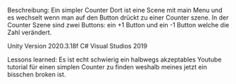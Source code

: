 Beschreibung:
Ein simpler Counter
Dort ist eine Scene mit main Menu und es wechselt wenn man auf den Button drückt zu einer Counter szene.
In der Counter Szene sind zwei Buttons: ein +1 Button und ein -1 Button welche die Zahl verändert.

Unity Version 2020.3.18f
C#
Visual Studios 2019

Lessons learned:
Es ist echt schwierig ein halbwegs akzeptables Youtube tutorial für einen simplen Counter zu finden weshalb meines jetzt ein bisschen broken ist.
